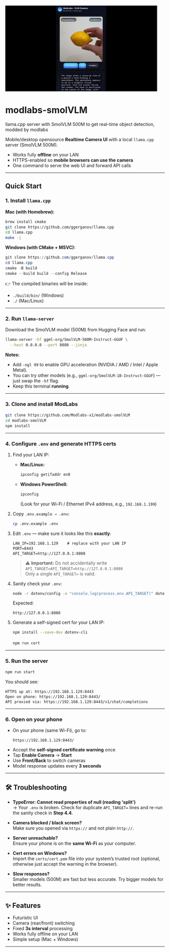 ![Demo](./output.gif)

# modlabs-smolVLM

llama.cpp server with SmolVLM 500M to get real-time object detection, modded by modlabs  

Mobile/desktop opensource **Realtime Camera UI** with a local `llama.cpp` server (SmolVLM 500M).  
- Works fully **offline** on your LAN  
- HTTPS-enabled so **mobile browsers can use the camera**  
- One command to serve the web UI and forward API calls  


---

## Quick Start

### 1. Install `llama.cpp`

**Mac (with Homebrew):**
```bash
brew install cmake
git clone https://github.com/ggerganov/llama.cpp
cd llama.cpp
make -j
```

**Windows (with CMake + MSVC):**
```powershell
git clone https://github.com/ggerganov/llama.cpp
cd llama.cpp
cmake -B build
cmake --build build --config Release
```

👉 The compiled binaries will be inside:

* `./build/bin/` (Windows)
* `./` (Mac/Linux)

---

### 2. Run `llama-server`

Download the SmolVLM model (500M) from Hugging Face and run:

```bash
llama-server -hf ggml-org/SmolVLM-500M-Instruct-GGUF \
  --host 0.0.0.0 --port 8080 --jinja
```

**Notes:**
* Add `-ngl 99` to enable GPU acceleration (NVIDIA / AMD / Intel / Apple Metal).
* You can try other models (e.g., `ggml-org/SmolVLM-1B-Instruct-GGUF`) — just swap the `-hf` flag.
* Keep this terminal **running**.

---

### 3. Clone and install ModLabs

```bash
git clone https://github.com/Modlabs-x1/modlabs-smolVLM
cd modlabs-smolVLM
npm install
```

---

### 4. Configure `.env` and generate HTTPS certs

1. Find your LAN IP:
   * **Mac/Linux:**
     ```bash
     ipconfig getifaddr en0
     ```
   * **Windows PowerShell:**
     ```powershell
     ipconfig
     ```
     (Look for your Wi-Fi / Ethernet IPv4 address, e.g., `192.168.1.199`)

2. Copy `.env.example → .env`:
   ```bash
   cp .env.example .env
   ```

3. Edit `.env` — make sure it looks like this **exactly**:  
   ```env
   LAN_IP=192.168.1.129    # replace with your LAN IP
   PORT=8443
   API_TARGET=http://127.0.0.1:8080
   ```

   > ⚠️ **Important:** Do not accidentally write  
   > `API_TARGET=API_TARGET=http://127.0.0.1:8080`  
   > Only a single `API_TARGET=` is valid.

4. Sanity check your `.env`:  
   ```bash
   node -r dotenv/config -e "console.log(process.env.API_TARGET)" dotenv_config_path=.env
   ```
   Expected:
   ```
   http://127.0.0.1:8080
   ```

5. Generate a self-signed cert for your LAN IP:
   ```bash
   npm install --save-dev dotenv-cli

   npm run cert
   ```

---

### 5. Run the server

```bash
npm run start
```

You should see:

```
HTTPS up at: https://192.168.1.129:8443
Open on phone: https://192.168.1.129:8443/
API proxied via: https://192.168.1.129:8443/v1/chat/completions
```

---

### 6. Open on your phone

* On your phone (same Wi-Fi), go to:
  ```
  https://192.168.1.129:8443/
  ```
* Accept the **self-signed certificate warning** once
* Tap **Enable Camera** → **Start**
* Use **Front/Back** to switch cameras
* Model response updates every **3 seconds**

---

## 🛠 Troubleshooting

* **TypeError: Cannot read properties of null (reading 'split')**  
  → Your `.env` is broken. Check for duplicate `API_TARGET=` lines and re-run the sanity check in **Step 4.4**.

* **Camera blocked / black screen?**  
  Make sure you opened via `https://` and not plain `http://`.

* **Server unreachable?**  
  Ensure your phone is on the **same Wi-Fi** as your computer.

* **Cert errors on Windows?**  
  Import the `certs/cert.pem` file into your system’s trusted root (optional, otherwise just accept the warning in the browser).

* **Slow responses?**  
  Smaller models (500M) are fast but less accurate. Try bigger models for better results.

---

## ✨ Features

* Futuristic UI  
* Camera (rear/front) switching  
* Fixed **3s interval** processing  
* Works fully offline on your LAN  
* Simple setup (Mac + Windows)  

---
